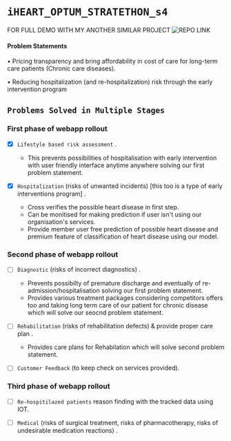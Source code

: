  
# ```iHEART_OPTUM_STRATETHON_s4```

FOR FULL DEMO WITH MY ANOTHER SIMILAR PROJECT 
![REPO LINK](https://github.com/codevshl/Diabetes-Predictor)

#### Problem Statements

• Pricing transparency and bring affordability in cost of care for long-term care 
patients (Chronic care diseases).

• Reducing hospitalization (and re-hospitalization) risk through the early
intervention program


 ## ```Problems Solved in Multiple Stages```

### First phase of webapp rollout 
  
  * [x] `Lifestyle based risk assessment` .
     - This prevents possibilities of hospitalisation with early intervention with user friendly interface anytime anywhere solving our first problem statement.

  * [x] `Hospitalization` (risks of unwanted incidents) [this too is a type of early interventions program] . 
     -  Cross verifies the possible heart disease in first step.
       - Can be monitised for making prediction if user isn't using our organisation's services.
       - Provide member user free prediction of possible heart disease and premium feature of classification of heart disease using our model.

### Second phase of webapp rollout
  
  * [ ] `Diagnostic` (risks of incorrect diagnostics) .
      - Prevents possibilty of premature discharge and eventually of re-admission/hospitalisation solving our first problem statement.
      - Provides various treatment packages considering competitors offers too and taking long term care of our patient for chronic disease which will solve our                seocnd problem statement. 
       
  * [ ] `Rehabilitation` (risks of rehabilitation defects) & provide proper care plan .
     - Provides care plans for Rehabilation which will solve second problem statement.
 
  * [ ] `Customer Feedback` (to keep check on services provided).

### Third phase of webapp rollout

  * [ ] `Re-hospitilazed patients` reason finding with the tracked data using IOT.

  * [ ] `Medical` (risks of surgical treatment, risks of pharmacotherapy, risks of undesirable medication reactions) .

 






